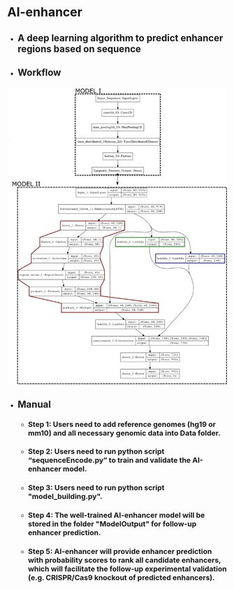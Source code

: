 # AI-enhancer
* ## A deep learning algorithm to predict enhancer regions based on sequence <h2> 
* ## Workflow <h3> 
![GitHub Logo](/images/Model_plot.png)
* ## Manual <h3> 
  * ### Step 1: Users need to add reference genomes (hg19 or mm10) and all necessary genomic data into Data folder. <h4> 
  * ### Step 2: Users need to run python script “sequenceEncode.py” to train and validate the AI-enhancer model. <h4>
  * ### Step 3: Users need to run python script "model_building.py".
  * ### Step 4: The well-trained AI-enhancer model will be stored in the folder "ModelOutput" for follow-up enhancer prediction. <h3>
  * ### Step 5: AI-enhancer will provide enhancer prediction with probability scores to rank all candidate enhancers, which will facilitate the follow-up experimental validation (e.g. CRISPR/Cas9 knockout of predicted enhancers). <h4>
